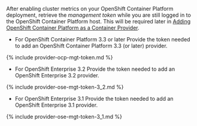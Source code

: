 After enabling cluster metrics on your OpenShift Container Platform
deployment, retrieve the *management token* while you are still logged
in to the OpenShift Container Platform host. This will be required later
in [Adding OpenShift Container Platform as a Container Provider](#adding-openshift-container-platform-as-a-container-provider).

  - For OpenShift Container Platform 3.3 or later
    Provide the token needed to add an OpenShift Container Platform 3.3
    (or later) provider.

{% include provider-ocp-mgt-token.md %}

  - For OpenShift Enterprise 3.2
    Provide the token needed to add an OpenShift Enterprise 3.2
    provider.

{% include provider-ose-mgt-token-3_2.md %}

  - For OpenShift Enterprise 3.1
    Provide the token needed to add an OpenShift Enterprise 3.1
    provider.

{% include provider-ose-mgt-token-3_1.md %}
